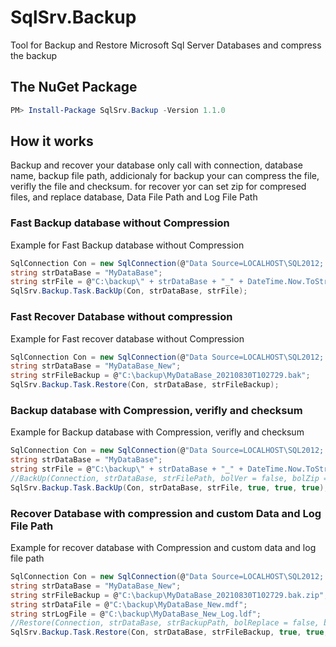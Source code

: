 # SqlSrv.Backup
Tool for Backup and Restore Microsoft Sql Server Databases and compress the backup

## The NuGet Package

````powershell
PM> Install-Package SqlSrv.Backup -Version 1.1.0
````

## How it works

Backup and recover your database only call with connection, database name, backup file path, addicionaly for backup your can compress the file, verifly the file and checksum. for recover yor can set zip for compresed files, and replace database, Data File Path and Log File Path

### Fast Backup database without Compression
Example for Fast Backup database without Compression

````csharp
SqlConnection Con = new SqlConnection(@"Data Source=LOCALHOST\SQL2012; User id=sa; Password=MyPwd");
string strDataBase = "MyDataBase";
string strFile = @"C:\backup\" + strDataBase + "_" + DateTime.Now.ToString("yyyyMMddTHHmmss") + ".bak";
SqlSrv.Backup.Task.BackUp(Con, strDataBase, strFile);
````

### Fast Recover Database without compression
Example for Fast recover database without Compression

````csharp
SqlConnection Con = new SqlConnection(@"Data Source=LOCALHOST\SQL2012; User id=sa; Password=MyPwd");
string strDataBase = "MyDataBase_New";
string strFileBackup = @"C:\backup\MyDataBase_20210830T102729.bak";
SqlSrv.Backup.Task.Restore(Con, strDataBase, strFileBackup);
````

### Backup database with Compression, verifly and checksum
Example for Backup database with Compression, verifly and checksum

````csharp
SqlConnection Con = new SqlConnection(@"Data Source=LOCALHOST\SQL2012; User id=sa; Password=MyPwd");
string strDataBase = "MyDataBase";
string strFile = @"C:\backup\" + strDataBase + "_" + DateTime.Now.ToString("yyyyMMddTHHmmss") + ".bak";
//BackUp(Connection, strDataBase, strFilePath, bolVer = false, bolZip = false, bolCheckSum = false)
SqlSrv.Backup.Task.BackUp(Con, strDataBase, strFile, true, true, true);
````

### Recover Database with compression and custom Data and Log File Path
Example for recover database with Compression and custom data and log file path

````csharp
SqlConnection Con = new SqlConnection(@"Data Source=LOCALHOST\SQL2012; User id=sa; Password=MyPwd");
string strDataBase = "MyDataBase_New";
string strFileBackup = @"C:\backup\MyDataBase_20210830T102729.bak.zip";
string strDataFile = @"C:\backup\MyDataBase_New.mdf";
string strLogFile = @"C:\backup\MyDataBase_New_Log.ldf";
//Restore(Connection, strDataBase, strBackupPath, bolReplace = false, bolZip = false, strDataFilePath = null, strLogFilePath = null)
SqlSrv.Backup.Task.Restore(Con, strDataBase, strFileBackup, true, true, strDataFile, strLogFile);
````
